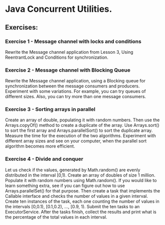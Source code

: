 # Java Concurrent Utilities.

## Exercises:

### Exercise 1 - Message channel with locks and conditions

Rewrite the Message channel application from Lesson 3, Using ReentrantLock and Conditions for synchronization.

### Exercise 2 -  Message channel with Blocking Queue

Rewrite the Message channel application, using a Blocking queue for synchronization between the message consumers and 
producers. Experiment with some variations. For example, you can try queues of different sizes. Also, you can try more 
than one message consumers.

### Exercise 3 - Sorting arrays in parallel

Create an array of double, populating it with random numbers. Then use the Arrays.copyOf() method to create a duplicate 
of the array. Use Arrays.sort() to sort the first array and Arrays.parallelSort() to sort the duplicate array. Measure 
the time for the execution of the two algorithms. Experiment with different array sizes and see on your computer, when 
the parallel sort algorithm becomes more efficient.

### Exercise 4 - Divide and conquer

Let us check if the values, generated by Math.random() are evenly distributed in the interval [0,1). Create an array of 
doubles of size 1 million. Populate it with random numbers using Math.random(). If you would like to learn something 
extra, see if you can figure out how to use Arrays.parallelSet() for that purpose. Then create a task that implements 
the Callable interface and checks the number of values in a given interval. Create ten instances of the task, each one 
counting the number of values in the intervals [0,0.1), [0.1,0.2), ..., [0.9, 1). Submit the ten tasks to an ExecutorService. 
After the tasks finish, collect the results and print what is the percentage of the total values in each interval. 